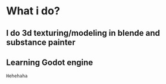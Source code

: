 # What i do?
## I do 3d texturing/modeling in blende and substance painter
## Learning Godot engine
```
Hehehaha
```
